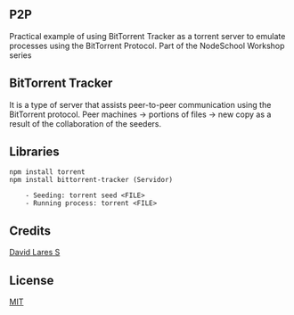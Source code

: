 ## P2P

Practical example of using BitTorrent Tracker as a torrent server to emulate processes using the BitTorrent Protocol.
Part of the NodeSchool Workshop series

## BitTorrent Tracker

It is a type of server that assists peer-to-peer communication using the BitTorrent protocol.
Peer machines -> portions of files -> new copy as a result of the collaboration of the seeders.

## Libraries
	
	npm install torrent
	npm install bittorrent-tracker (Servidor)

		- Seeding: torrent seed <FILE>
		- Running process: torrent <FILE>

## Credits
[David Lares S](https://davidlares.com)

## License
[MIT](https://opensource.org/licenses/MIT)
